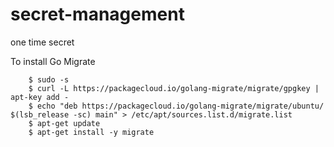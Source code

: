 # secret-management
one time secret


To install Go Migrate

```
    $ sudo -s
    $ curl -L https://packagecloud.io/golang-migrate/migrate/gpgkey | apt-key add -
    $ echo "deb https://packagecloud.io/golang-migrate/migrate/ubuntu/ $(lsb_release -sc) main" > /etc/apt/sources.list.d/migrate.list
    $ apt-get update
    $ apt-get install -y migrate

```